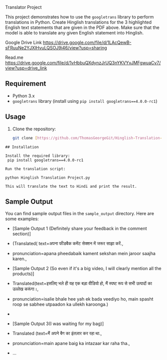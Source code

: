 Translator Project


This project demonstrates how to use the `googletrans` library to perform translations in Python.
Create Hinglish translations for the 3 highlighted English text statements that are given in the PDF above. Make sure that the model is able to translate any given English statement into Hinglish.

Google Drive Link
https://drive.google.com/file/d/1LAcQewB-sFRuuNe2YJXlHvuLQSOJ9i46/view?usp=sharing

Read.me
https://drive.google.com/file/d/1vHbbuQXdynzJrUQ3nYKVYvJMFgwuaCv7/view?usp=drive_link

## Requirement

- Python 3.x
- `googletrans` library (install using `pip install googletrans==4.0.0-rc1`)


## 
## Usage

1. Clone the repository:

   ```bash
   git clone [https://github.com/ThomasGeorgeGit/Hinglish-Translation-Project.git]


```
## Installation

Install the required library:
 pip install googletrans==4.0.0-rc1

Run the translation script:

python Hinglish Translation Project.py

This will translate the text to Hindi and print the result.

```


## Sample Output

You can find sample output files in the `sample_output` directory. Here are some examples:

- [Sample Output 1 (Definitely share your feedback in the comment section)]
- (Translated( text=अपना फीडबैक कमेंट सेक्शन में जरूर साझा करें.,
- pronunciation=apana pheedabaik kament sekshan mein jaroor saajha karen.,

- [Sample Output 2 (So even if it's a big video, I will clearly mention all the products)]
- Translated(text=इसलिए भले ही यह एक बड़ा वीडियो हो, मैं स्पष्ट रूप से सभी उत्पादों का उल्लेख करूंगा।,
-  pronunciation=isalie bhale hee yah ek bada veediyo ho, main spasht roop se sabhee utpaadon ka ullekh karoonga.)
-
- [Sample Output 3(I was waiting for my bag)]
- Translated (text=मैं अपने बैग का इंतज़ार कर रहा था.,
-  pronunciation=main apane baig ka intazaar kar raha tha.,
- ...


